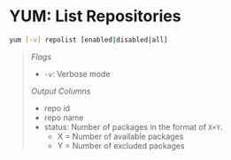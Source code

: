 # YUM: List Repositories

```sh
yum [-v] repolist [enabled|disabled|all]
```

> *Flags*
> - `-v`: Verbose mode
>
> *Output Columns*
> - repo id
> - repo name
> - status: Number of packages in the format of `X+Y`.
>   - X = Number of available packages
>   - Y = Number of excluded packages

